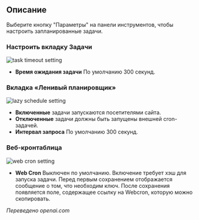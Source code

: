 <!-- Filename: Help5.x:Scheduled_Tasks:_Options / Display title: Планировщик задач: Настройки -->

## Описание

Выберите кнопку "Параметры" на панели инструментов, чтобы настроить запланированные задачи.

### Настроить вкладку Задачи

![task timeout setting](../../../ru/images/maintenance/scheduled-tasks-options-configure-tasks.png)

- **Время ожидания задачи** По умолчанию 300 секунд.

### Вкладка «Ленивый планировщик»

![lazy schedule setting](../../../ru/images/maintenance/scheduled-tasks-options-lazy-scheduler.png)

- **Включенные** задачи запускаются посетителями сайта.
- **Отключенные** задачи должны быть запущены внешней cron-задачей.
- **Интервал запроса** По умолчанию 300 секунд.

### Веб-кронтаблица

![web cron setting](../../../ru/images/maintenance/scheduled-tasks-options-webcron.png)

- **Web Cron** Выключен по умолчанию. Включение требует хэш для запуска задачи. Перед первым сохранением отображается сообщение о том, что необходим ключ. После сохранения появляется поле, содержащее ссылку на Webcron, которую можно скопировать.

*Переведено openai.com*
